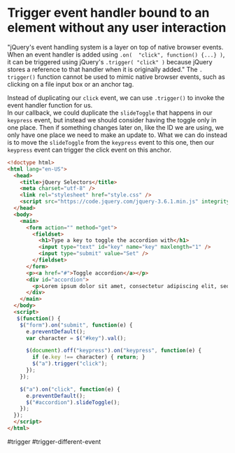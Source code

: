 # Trigger event handler bound to an element without any user interaction
"jQuery's event handling system is a layer on top of native 
browser events. When an event handler is added using `.on( 
"click", function() {...} )`, it can be triggered using 
jQuery's `.trigger( "click" )` because jQuery stores a 
reference to that handler when it is originally added." The `.
trigger()` function cannot be used to mimic native browser 
events, such as clicking on a file input box or an anchor tag.

Instead of duplicating our `click` event, we can use `.trigger()` to invoke the event handler function for us.  
In our callback, we could duplicate the `slideToggle` that happens in our `keypress` event,
 but instead we should consider having the toggle only in one place. Then if something changes 
 later on, like the ID we are using, we only have one place we need to make an update to. What 
 we can do instead is to move the `slideToggle` from the `keypress` event to this one, then 
 our `keypress` event can trigger the click event on this anchor. 
```html
<!doctype html>
<html lang="en-US">
  <head>
    <title>jQuery Selectors</title>
    <meta charset="utf-8" />
    <link rel="stylesheet" href="style.css" />
    <script src="https://code.jquery.com/jquery-3.6.1.min.js" integrity="sha256-o88AwQnZB+VDvE9tvIXrMQaPlFFSUTR+nldQm1LuPXQ=" crossorigin="anonymous"></script>
  </head>
  <body>
    <main>
      <form action="" method="get">
        <fieldset>
          <h1>Type a key to toggle the accordion with</h1>
          <input type="text" id="key" name="key" maxlength="1" />
          <input type="submit" value="Set" />
        </fieldset>
      </form>
      <p><a href="#">Toggle accordion</a></p>
      <div id="accordion">
        <p>Lorem ipsum dolor sit amet, consectetur adipiscing elit, sed do eiusmod tempor incididunt ut labore et dolore magna aliqua. Ut enim ad minim veniam, quis nostrud exercitation ullamco laboris nisi ut aliquip ex ea commodo consequat. Duis aute irure dolor in reprehenderit in voluptate velit esse cillum dolore eu fugiat nulla pariatur. Excepteur sint occaecat cupidatat non proident, sunt in culpa qui officia deserunt mollit anim id est laborum.</p>
      </div>
    </main>
  </body>
  <script>
   $(function() {
    $("form").on("submit", function(e) {
      e.preventDefault();
      var character = $("#key").val();

      $(document).off("keypress").on("keypress", function(e) {
        if (e.key !== character) { return; }
        $("a").trigger("click");
      });
    });

    $("a").on("click", function(e) {
      e.preventDefault();
      $("#accordion").slideToggle();
    });
  });
  </script>
</html>
```
#trigger #trigger-different-event
